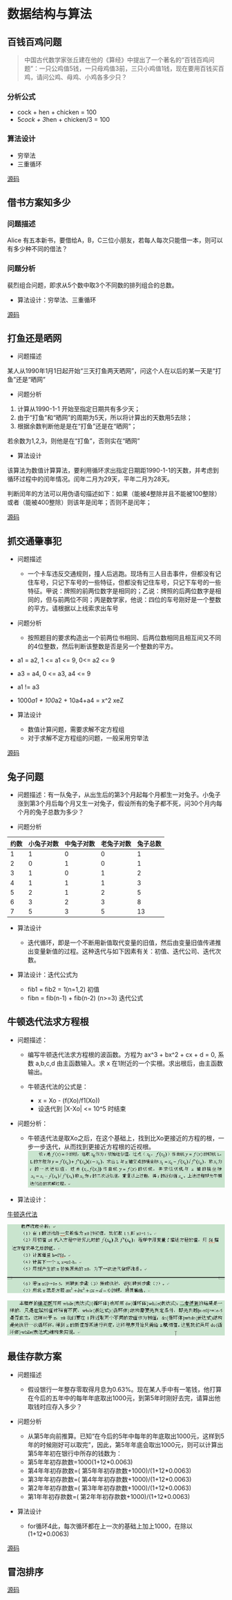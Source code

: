 # 数据结构与算法

## 百钱百鸡问题

> 中国古代数学家张丘建在他的《算经》中提出了一个著名的“百钱百鸡问题”：一只公鸡值5钱，一只母鸡值3前，三只小鸡值1钱，现在要用百钱买百鸡，请问公鸡、母鸡、小鸡各多少只？

### 分析公式

- cock + hen + chicken = 100
- 5*cock + 3*hen + chicken/3 = 100

### 算法设计

- 穷举法
- 三重循环

[源码](./source/100_chicken.c)

## 借书方案知多少

### 问题描述

Alice 有五本新书，要借给A，B，C三位小朋友，若每人每次只能借一本，则可以有多少种不同的借法？

### 问题分析

裴烈组合问题，即求从5个数中取3个不同数的排列组合的总数。

- 算法设计：穷举法、三重循环

[源码](./source/borrow_books.c)

## 打鱼还是晒网

- 问题描述

某人从1990年1月1日起开始“三天打鱼两天晒网”，问这个人在以后的某一天是“打鱼”还是“晒网”

- 问题分析

1. 计算从1990-1-1 开始至指定日期共有多少天；
2. 由于“打鱼”和“晒网”的周期为5天，所以将计算出的天数用5去除；
3. 根据余数判断他是是在“打鱼”还是在“晒网”；

若余数为1,2,3，则他是在“打鱼”，否则实在“晒网”

- 算法设计

该算法为数值计算算法，要利用循环求出指定日期距1990-1-1的天数，并考虑到循环过程中的闰年情况。闰年二月为29天，平年二月为28天。

判断闰年的方法可以用伪语句描述如下：如果（能被4整除并且不能被100整除）或者（能被400整除）则该年是闰年；否则不是闰年；

[源码](./source/fishing-net.c)

## 抓交通肇事犯

- 问题描述
  - 一个卡车违反交通规则，撞人后逃跑。现场有三人目击事件，但都没有记住车号，只记下车号的一些特征，但都没有记住车号，只记下车号的一些特征。甲说：牌照的前两位数字是相同的；乙说：牌照的后两位数字是相同的，但与前两位不同；丙是数学家，他说：四位的车号刚好是一个整数的平方。请根据以上线索求出车号

- 问题分析
  - 按照题目的要求构造出一个前两位书相同、后两位数相同且相互间又不同的4位整数，然后判断该整数是否是另一个整数的平方。

- a1 = a2, 1 <= a1 <= 9, 0<= a2 <= 9
- a3 = a4, 0 <= a3, a4 <= 9
- a1 != a3
- 1000*a1 + 100*a2 + 10a4+a4 = x^2 xeZ

- 算法设计
  - 数值计算问题，需要求解不定方程组
  - 对于求解不定方程组的问题，一般采用穷举法

[源码](./source/fishing-net.c)

## 兔子问题

- 问题描述：有一队兔子，从出生后的第3个月起每个月都生一对兔子。小兔子涨到第3个月后每个月又生一对兔子，假设所有的兔子都不死，问30个月内每个月的兔子总数为多少？

- 问题分析

| 约数 | 小兔子对数 | 中兔子对数 | 老兔子对数 | 兔子总数 |
| ---- | --------  | --------- | --------- | ------- |
|   1  |     1     |     0     |    0      |     1   |
|   2  |     0     |     1     |    0      |     1   |
|   3  |     1     |     0     |    1      |     2   |
|   4  |     1     |     1     |    1      |     3   |
|   5  |     2     |     1     |    2      |     5   |
|   6  |     3     |     2     |    3      |     8   |
|   7  |     5     |     3     |    5      |    13   |

- 算法设计
  - 迭代循环，即是一个不断用新值取代变量的旧值，然后由变量旧值传递推出变量新值的过程。这种迭代与如下因素有关：初值、迭代公司、迭代次数。

- 算法设计：迭代公式为
  - fib1 = fib2 = 1(n=1,2) 初值
  - fibn = fib(n-1) + fib(n-2) (n>=3) 迭代公式

## 牛顿迭代法求方程根

- 问题描述：
  - 编写牛顿迭代法求方程根的波函数。方程为 ax^3 + bx^2 + cx + d = 0, 系数 a,b,c,d 由主函数输入。求 x 在1附近的一个实根。求出根后，由主函数输出。

  - 牛顿迭代法的公式是：
    - x = Xo - (f(Xo)/f1(Xo))
    - 设迭代到 |X-Xo| <= 10^5 时结束

- 问题分析：
  - 牛顿迭代法是取Xo之后，在这个基础上，找到比Xo更接近的方程的根，一步一步迭代，从而找到更接近方程根的近视根。![牛顿迭代法分析](./images/niudun-fenxi.png)

- 算法设计：

[牛顿迭代法](https://baike.baidu.com/item/%E7%89%9B%E9%A1%BF%E8%BF%AD%E4%BB%A3%E6%B3%95/10887580?fr=aladdin)

![牛顿迭代法算法设计](./images/niudun-algrithm.png)

![牛顿迭代法算法设计](./images/niudun-algrithm-1.png)

## 最佳存款方案

- 问题描述
  - 假设银行一年整存零取得月息为0.63%。现在某人手中有一笔钱，他打算在今后的五年中的每年年底取出1000元，到第5年时刚好去完，请算出他取钱时应存入多少？

- 问题分析
  - 从第5年向前推算。已知“在今后的5年中每年的年底取出1000元，这样到5年的时候刚好可以取完”，因此，第5年年底会取出1000元，则可以计算出第5年年初在银行中所存的钱数为：
  - 第5年年初存款数=1000(1+12*0.0063)
  - 第4年年初存款数=( 第5年年初存款数+1000)/(1+12*0.0063)
  - 第3年年初存款数=( 第4年年初存款数+1000)/(1+12*0.0063)
  - 第2年年初存款数=( 第3年年初存款数+1000)/(1+12*0.0063)
  - 第1年年初存款数=( 第2年年初存款数+1000)/(1+12*0.0063)

- 算法设计
  - for循环4此，每次循环都在上一次的基础上加上1000，在除以(1+12*0.0063)

[源码](./source/money.c)

## 冒泡排序

[源码](./source/bubbling.c)